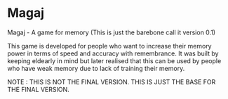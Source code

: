 # Magaj
Magaj - A game for memory (This is just the barebone call it version 0.1)

This game is developed for people who want to increase their memory power in terms of speed and accuracy with remembrance.
It was built by keeping eldearly in mind but later realised that this can be used by people who have weak memory due to lack of training their memory.

NOTE : THIS IS NOT THE FINAL VERSION. THIS IS JUST THE BASE FOR THE FINAL VERSION.
